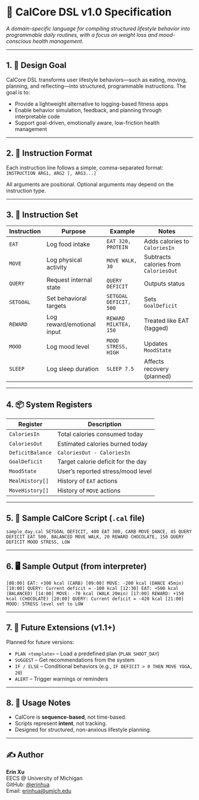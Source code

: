# 📘 CalCore DSL v1.0 Specification

*A domain-specific language for compiling structured lifestyle behavior into programmable daily routines, with a focus on weight loss and mood-conscious health management.*

---

## 1. 🎯 Design Goal

CalCore DSL transforms user lifestyle behaviors—such as eating, moving, planning, and reflecting—into structured, programmable instructions. The goal is to:

- Provide a lightweight alternative to logging-based fitness apps  
- Enable behavior simulation, feedback, and planning through interpretable code  
- Support goal-driven, emotionally aware, low-friction health management

---

## 2. 📐 Instruction Format

Each instruction line follows a simple, comma-separated format: `INSTRUCTION ARG1, ARG2 [, ARG3...]` 


All arguments are positional. Optional arguments may depend on the instruction type.

---

## 3. 🧩 Instruction Set

| Instruction | Purpose                    | Example                   | Notes                            |
|-------------|----------------------------|---------------------------|----------------------------------|
| `EAT`       | Log food intake            | `EAT 320, PROTEIN`        | Adds calories to `CaloriesIn`   |
| `MOVE`      | Log physical activity      | `MOVE WALK, 30`           | Subtracts calories from `CaloriesOut` |
| `QUERY`     | Request internal state     | `QUERY DEFICIT`           | Outputs status                   |
| `SETGOAL`   | Set behavioral targets     | `SETGOAL DEFICIT, 500`    | Sets `GoalDeficit`              |
| `REWARD`    | Log reward/emotional input | `REWARD MILKTEA, 150`     | Treated like EAT (tagged)       |
| `MOOD`      | Log mood level             | `MOOD STRESS, HIGH`       | Updates `MoodState`             |
| `SLEEP`     | Log sleep duration         | `SLEEP 7.5`               | Affects recovery (planned)      |

---

## 4. 📦 System Registers

| Register         | Description                             |
|------------------|-----------------------------------------|
| `CaloriesIn`     | Total calories consumed today           |
| `CaloriesOut`    | Estimated calories burned today         |
| `DeficitBalance` | `CaloriesOut - CaloriesIn`              |
| `GoalDeficit`    | Target calorie deficit for the day      |
| `MoodState`      | User’s reported stress/mood level       |
| `MealHistory[]`  | History of `EAT` actions                |
| `MoveHistory[]`  | History of `MOVE` actions               |

---

## 5. 📄 Sample CalCore Script (`.cal` file)

`sample_day.cal
SETGOAL DEFICIT, 400
EAT 300, CARB
MOVE DANCE, 45
QUERY DEFICIT
EAT 500, BALANCED
MOVE WALK, 20
REWARD CHOCOLATE, 150
QUERY DEFICIT
MOOD STRESS, LOW`


---

## 6. 🖥️ Sample Output (from interpreter)
`[08:00] EAT: +300 kcal (CARB)
[09:00] MOVE: -200 kcal (DANCE 45min)
[10:00] QUERY: Current deficit = -100 kcal
[12:30] EAT: +500 kcal (BALANCED)
[14:00] MOVE: -70 kcal (WALK 20min)
[17:00] REWARD: +150 kcal (CHOCOLATE)
[20:00] QUERY: Current deficit = -420 kcal
[21:00] MOOD: STRESS level set to LOW`


---

## 7. 🧠 Future Extensions (v1.1+)

Planned for future versions:

- `PLAN <template>` – Load a predefined plan (`PLAN SHOOT_DAY`)
- `SUGGEST` – Get recommendations from the system
- `IF / ELSE` – Conditional behaviors (e.g., `IF DEFICIT > 0 THEN MOVE YOGA, 20`)
- `ALERT` – Trigger warnings or reminders

---

## 8. 📌 Usage Notes

- CalCore is **sequence-based**, not time-based.
- Scripts represent **intent**, not tracking.
- Designed for structured, non-anxious lifestyle planning.

---

## ✍️ Author

**Erin Xu**  
EECS @ University of Michigan  
GitHub: [@erinhua](https://github.com/erinhua)  
Email: erinhua@umich.edu



